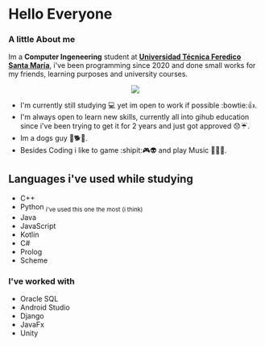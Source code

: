 # Hello Everyone

### A little About me
Im a **Computer Ingeneering** student at <ins>**Universidad Técnica Feredico Santa María**</ins>, i've been programming since 2020 and done small works for my friends, learning purposes and university courses.

<p align="center">
  <img src="https://vra.usm.cl/backup-vra-2022/wp-content/uploads/2000/10/demo1-1582x525.jpg">
</p>

* I'm currently still studying 💻 yet im open to work if possible :bowtie::+1:.
* I'm always open to learn new skills, currently all into gihub education since i've been trying to get it for 2 years and just got approved 😞☔.
* Im a dogs guy 🐶🐕🦮.
* Besides Coding i like to game :shipit:🎮👽 and play Music 🎼🎹🎶.

## Languages i've used while studying
- C++
- Python <sub>i've used this one the most (i think)</sub>
- Java
- JavaScript
- Kotlin
- C#
- Prolog
- Scheme

### I've worked with

- Oracle SQL
- Android Studio
- Django
- JavaFx
- Unity

